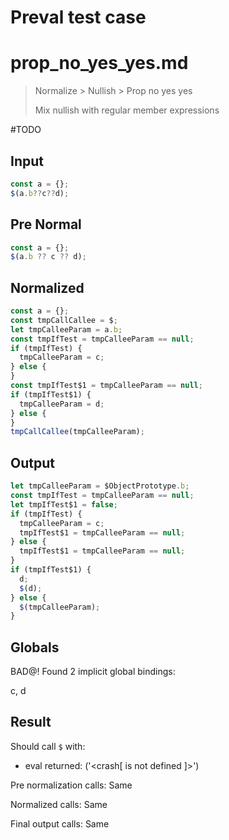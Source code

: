 # Preval test case

# prop_no_yes_yes.md

> Normalize > Nullish > Prop no yes yes
>
> Mix nullish with regular member expressions

#TODO

## Input

`````js filename=intro
const a = {};
$(a.b??c??d);
`````

## Pre Normal

`````js filename=intro
const a = {};
$(a.b ?? c ?? d);
`````

## Normalized

`````js filename=intro
const a = {};
const tmpCallCallee = $;
let tmpCalleeParam = a.b;
const tmpIfTest = tmpCalleeParam == null;
if (tmpIfTest) {
  tmpCalleeParam = c;
} else {
}
const tmpIfTest$1 = tmpCalleeParam == null;
if (tmpIfTest$1) {
  tmpCalleeParam = d;
} else {
}
tmpCallCallee(tmpCalleeParam);
`````

## Output

`````js filename=intro
let tmpCalleeParam = $ObjectPrototype.b;
const tmpIfTest = tmpCalleeParam == null;
let tmpIfTest$1 = false;
if (tmpIfTest) {
  tmpCalleeParam = c;
  tmpIfTest$1 = tmpCalleeParam == null;
} else {
  tmpIfTest$1 = tmpCalleeParam == null;
}
if (tmpIfTest$1) {
  d;
  $(d);
} else {
  $(tmpCalleeParam);
}
`````

## Globals

BAD@! Found 2 implicit global bindings:

c, d

## Result

Should call `$` with:
 - eval returned: ('<crash[ <ref> is not defined ]>')

Pre normalization calls: Same

Normalized calls: Same

Final output calls: Same
